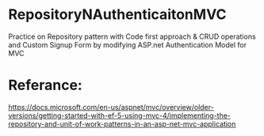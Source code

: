 # RepositoryNAuthenticaitonMVC
Practice on Repository pattern with Code first approach &amp; CRUD operations and Custom Signup Form by modifying ASP.net Authentication Model for MVC

# Referance:
https://docs.microsoft.com/en-us/aspnet/mvc/overview/older-versions/getting-started-with-ef-5-using-mvc-4/implementing-the-repository-and-unit-of-work-patterns-in-an-asp-net-mvc-application
